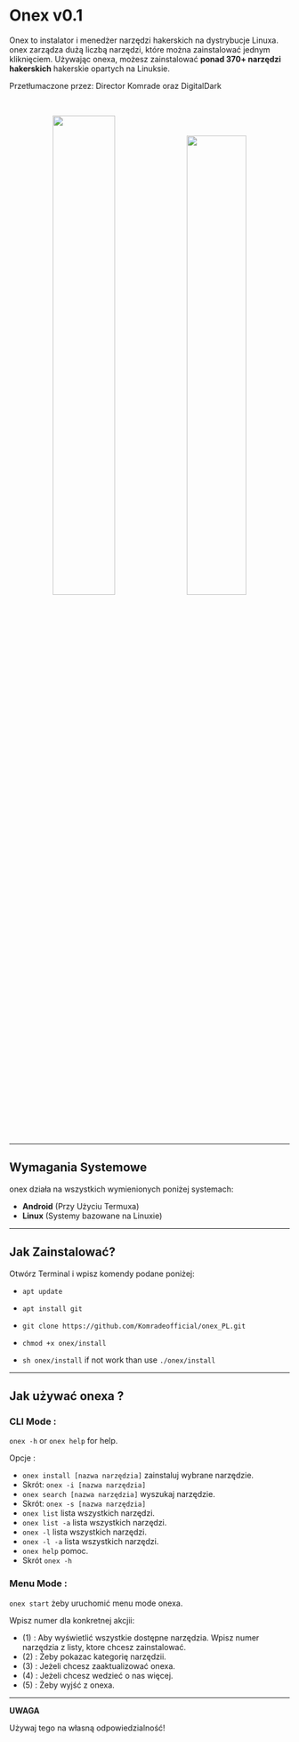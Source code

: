 # Onex v0.1

Onex to instalator i menedżer narzędzi hakerskich na dystrybucje Linuxa. 
onex zarządza dużą liczbą narzędzi, które można zainstalować jednym kliknięciem. 
Używając onexa, możesz zainstalować **ponad 370+ narzędzi hakerskich** hakerskie opartych na Linuksie.

Przetłumaczone przez: Director Komrade oraz DigitalDark

<br>
<p align="center">
<img width="47%" src="https://user-images.githubusercontent.com/84919892/200321532-5a2599ee-3465-4ab5-bac4-9e16a1e4364d.png"/>
<img width="46%" src="https://user-images.githubusercontent.com/84919892/200321609-a2e8eeac-a626-43ac-a59f-552143840e46.png"/>
</p>

------------------------------------------------------------------------

## Wymagania Systemowe

onex działa na wszystkich wymienionych poniżej systemach:<br>
- **Android** (Przy Użyciu Termuxa) <br>
- **Linux** (Systemy bazowane na Linuxie) <br>

------------------------------------------------------------------------

## Jak Zainstalować?

Otwórz Terminal i wpisz komendy podane poniżej:

* `apt update`

* `apt install git`

* `git clone https://github.com/Komradeofficial/onex_PL.git`

* `chmod +x onex/install`

* `sh onex/install` if not work than use `./onex/install`

------------------------------------------------------------------------

## Jak używać onexa ?

### CLI Mode :
`onex -h` or `onex help` for help.

Opcje :
- `onex install [nazwa narzędzia]` zainstaluj wybrane narzędzie.
-  Skrót: `onex -i [nazwa narzędzia]`
- `onex search [nazwa narzędzia]` wyszukaj narzędzie.
- Skrót: `onex -s [nazwa narzędzia]` 
- `onex list` lista wszystkich narzędzi.
- `onex list -a` lista wszystkich narzędzi.
- `onex -l` lista wszystkich narzędzi.
- `onex -l -a` lista wszystkich narzędzi.
- `onex help` pomoc.
- Skrót `onex -h`

### Menu Mode :

`onex start` żeby uruchomić menu mode onexa.

Wpisz numer dla konkretnej akcjii:
- (1) : Aby wyświetlić wszystkie dostępne narzędzia. Wpisz numer narzędzia z listy, ktore chcesz zainstalować.
- (2) : Żeby pokazac kategorię narzędzii.
- (3) : Jeżeli chcesz zaaktualizować onexa.
- (4) : Jeżeli chcesz wedzieć o nas więcej.
- (5) : Żeby wyjść z onexa.

------------------------------------------------------------------------

**UWAGA**

Używaj tego na własną odpowiedzialność!

